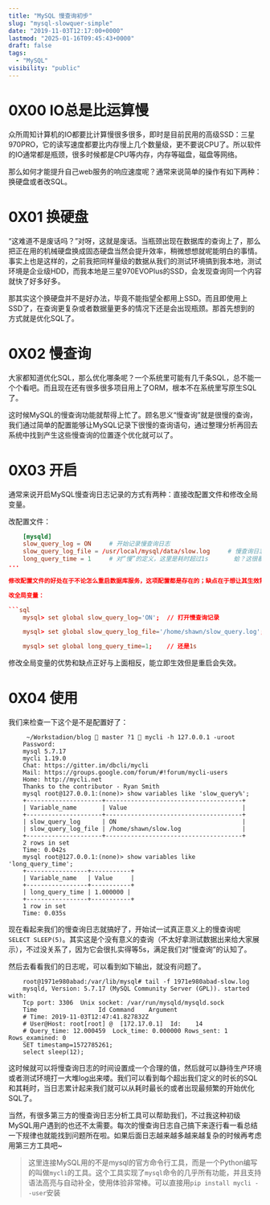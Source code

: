 ```yaml
---
title: "MySQL 慢查询初步"
slug: "mysql-slowquer-simple"
date: "2019-11-03T12:17:00+0000"
lastmod: "2025-01-16T09:45:43+0000"
draft: false
tags:
  - "MySQL"
visibility: "public"
---
```

# 0X00 IO总是比运算慢

众所周知计算机的IO都要比计算慢很多很多，即时是目前民用的高级SSD：三星970PRO，它的读写速度都要比内存慢上几个数量级，更不要说CPU了。所以软件的IO通常都是瓶颈，很多时候都是CPU等内存，内存等磁盘，磁盘等网络。

那么如何才能提升自己web服务的响应速度呢？通常来说简单的操作有如下两种：换硬盘或者改SQL。

# 0X01 换硬盘

“这难道不是废话吗？”对呀，这就是废话。当瓶颈出现在数据库的查询上了，那么把正在用的机械硬盘换成固态硬盘当然会提升效率，稍微想想就呢能明白的事情。事实上也是这样的，之前我把同样量级的数据从我们的测试环境搞到我本地，测试环境是企业级HDD，而我本地是三星970EVOPlus的SSD，会发现查询同一个内容就快了好多好多。

那其实这个换硬盘并不是好办法，毕竟不能指望全都用上SSD。而且即使用上SSD了，在查询更复杂或者数据量更多的情况下还是会出现瓶颈。那首先想到的方式就是优化SQL了。

# 0X02 慢查询

大家都知道优化SQL，那么优化哪条呢？一个系统里可能有几千条SQL，总不能一个个看吧。而且现在还有很多很多项目用上了ORM，根本不在系统里写原生SQL了。

这时候MySQL的慢查询功能就帮得上忙了。顾名思义“慢查询”就是很慢的查询，我们通过简单的配置能够让MySQL记录下很慢的查询语句，通过整理分析再回去系统中找到产生这些慢查询的位置逐个优化就可以了。

# 0X03 开启

通常来说开启MySQL慢查询日志记录的方式有两种：直接改配置文件和修改全局变量。

改配置文件：

```conf
    [mysqld]
    slow_query_log = ON     # 开始记录慢查询日志
    slow_query_log_file = /usr/local/mysql/data/slow.log     # 慢查询日志的位置
    long_query_time = 1     # 对“慢”的定义，这里是耗时超过1s       蛤？这很暴力吗？
···

修改配置文件的好处在于不论怎么重启数据库服务，这项配置都是存在的；缺点在于想让其生效需要重启一次数据库才行。

改全局变量：

```sql
    mysql> set global slow_query_log='ON';  // 打开慢查询记录

    mysql> set global slow_query_log_file='/home/shawn/slow_query.log';     // 慢查询日志的位置（我乱写的，不建议写在自己的$HOME下）

    mysql> set global long_query_time=1;    // 还是1s
```

修改全局变量的优势和缺点正好与上面相反，能立即生效但是重启会失效。

# 0X04 使用

我们来检查一下这个是不是配置好了：

```
     ~/Workstadion/blog  master ?1  mycli -h 127.0.0.1 -uroot
    Password:
    mysql 5.7.17
    mycli 1.19.0
    Chat: https://gitter.im/dbcli/mycli
    Mail: https://groups.google.com/forum/#!forum/mycli-users
    Home: http://mycli.net
    Thanks to the contributor - Ryan Smith
    mysql root@127.0.0.1:(none)> show variables like 'slow_query%';
    +---------------------+--------------------------------------+
    | Variable_name       | Value                                |
    +---------------------+--------------------------------------+
    | slow_query_log      | ON                                   |
    | slow_query_log_file | /home/shawn/slow.log                 |
    +---------------------+--------------------------------------+
    2 rows in set
    Time: 0.042s
    mysql root@127.0.0.1:(none)> show variables like 'long_query_time';
    +-----------------+-----------+
    | Variable_name   | Value     |
    +-----------------+-----------+
    | long_query_time | 1.000000 |
    +-----------------+-----------+
    1 row in set
    Time: 0.035s
```

现在看起来我们的慢查询日志就搞好了，开始试一试真正意义上的慢查询呢`SELECT SLEEP(5)`。其实这是个没有意义的查询（不太好拿测试数据出来给大家展示），不过没关系了，因为它会很扎实得等5s，满足我们对“慢查询”的认知了。

然后去看看我们的日志呢，可以看到如下输出，就没有问题了。

```
    root@1971e980abad:/var/lib/mysql# tail -f 1971e980abad-slow.log
    mysqld, Version: 5.7.17 (MySQL Community Server (GPL)). started with:
    Tcp port: 3306  Unix socket: /var/run/mysqld/mysqld.sock
    Time                 Id Command    Argument
    # Time: 2019-11-03T12:47:41.827832Z
    # User@Host: root[root] @  [172.17.0.1]  Id:    14
    # Query_time: 12.000459  Lock_time: 0.000000 Rows_sent: 1  Rows_examined: 0
    SET timestamp=1572785261;
    select sleep(12);
```

这时候就可以将慢查询日志的时间设置成一个合理的值，然后就可以静待生产环境或者测试环境打一大堆log出来喽。我们可以看到每个超出我们定义的时长的SQL和其耗时，当日志累计起来我们就可以从耗时最长的或者出现最频繁的开始优化SQL了。

当然，有很多第三方的慢查询日志分析工具可以帮助我们，不过我这种初级MySQL用户遇到的也还不太需要。每次的慢查询日志自己搞下来逐行看一看总结一下规律也就能找到问题所在啦。如果后面日志越来越多越来越复杂的时候再考虑用第三方工具吧~

> 这里连接MySQL用的不是mysql的官方命令行工具，而是一个Python编写的叫做`mycli`的工具。这个工具实现了`mysql`命令的几乎所有功能，并且支持语法高亮与自动补全，使用体验非常棒。可以直接用`pip install mycli --user`安装
